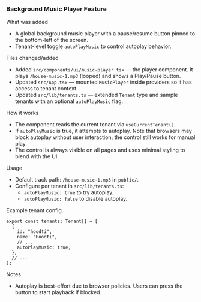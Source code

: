 ### Background Music Player Feature

What was added
- A global background music player with a pause/resume button pinned to the bottom-left of the screen.
- Tenant-level toggle `autoPlayMusic` to control autoplay behavior.

Files changed/added
- Added `src/components/ui/music-player.tsx` — the player component. It plays `/house-music-1.mp3` (looped) and shows a Play/Pause button.
- Updated `src/App.tsx` — mounted `MusicPlayer` inside providers so it has access to tenant context.
- Updated `src/lib/tenants.ts` — extended `Tenant` type and sample tenants with an optional `autoPlayMusic` flag.

How it works
- The component reads the current tenant via `useCurrentTenant()`.
- If `autoPlayMusic` is true, it attempts to autoplay. Note that browsers may block autoplay without user interaction; the control still works for manual play.
- The control is always visible on all pages and uses minimal styling to blend with the UI.

Usage
- Default track path: `/house-music-1.mp3` in `public/`.
- Configure per tenant in `src/lib/tenants.ts`:
  - `autoPlayMusic: true` to try autoplay.
  - `autoPlayMusic: false` to disable autoplay.

Example tenant config
```
export const tenants: Tenant[] = [
  {
    id: "hoodti",
    name: "Hoodti",
    // ...
    autoPlayMusic: true,
  },
  // ...
];
```

Notes
- Autoplay is best-effort due to browser policies. Users can press the button to start playback if blocked.

